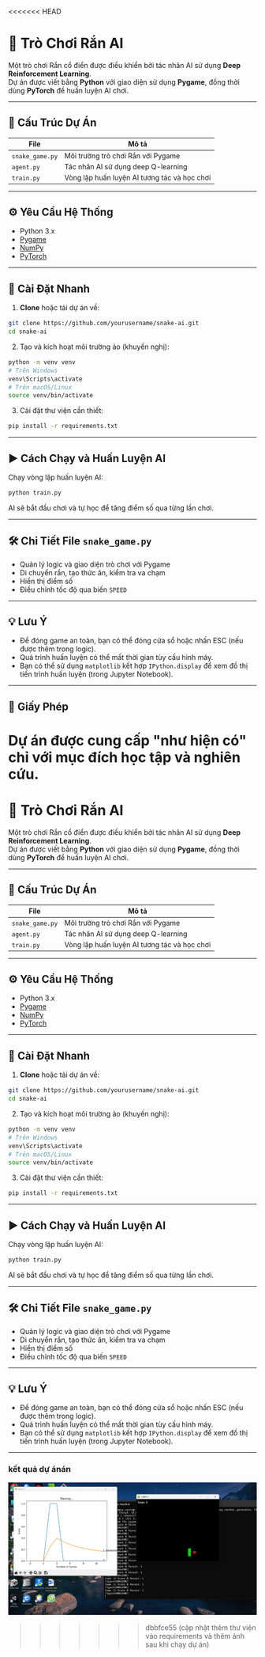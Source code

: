<<<<<<< HEAD

# 🐍 Trò Chơi Rắn AI

Một trò chơi Rắn cổ điển được điều khiển bởi tác nhân AI sử dụng **Deep Reinforcement Learning**.  
Dự án được viết bằng **Python** với giao diện sử dụng **Pygame**, đồng thời dùng **PyTorch** để huấn luyện AI chơi.

---

## 📂 Cấu Trúc Dự Án

| File           | Mô tả                                                   |
| -------------- | ------------------------------------------------------- |
| `snake_game.py`| Môi trường trò chơi Rắn với Pygame                      |
| `agent.py`     | Tác nhân AI sử dụng deep Q-learning                      |
| `train.py`     | Vòng lặp huấn luyện AI tương tác và học chơi            |

---

## ⚙️ Yêu Cầu Hệ Thống

- Python 3.x  
- [Pygame](https://www.pygame.org/news)  
- [NumPy](https://numpy.org/)  
- [PyTorch](https://pytorch.org/)

---

## 🚀 Cài Đặt Nhanh

1. **Clone** hoặc tải dự án về:

```bash
git clone https://github.com/yourusername/snake-ai.git
cd snake-ai
```

2. Tạo và kích hoạt môi trường ảo (khuyến nghị):

```bash
python -m venv venv
# Trên Windows
venv\Scripts\activate
# Trên macOS/Linux
source venv/bin/activate
```

3. Cài đặt thư viện cần thiết:

```bash
pip install -r requirements.txt
```

---

## ▶️ Cách Chạy và Huấn Luyện AI

Chạy vòng lặp huấn luyện AI:

```bash
python train.py
```

AI sẽ bắt đầu chơi và tự học để tăng điểm số qua từng lần chơi.

---

## 🛠️ Chi Tiết File `snake_game.py`

- Quản lý logic và giao diện trò chơi với Pygame  
- Di chuyển rắn, tạo thức ăn, kiểm tra va chạm  
- Hiển thị điểm số  
- Điều chỉnh tốc độ qua biến `SPEED`

---



## 💡 Lưu Ý

- Để đóng game an toàn, bạn có thể đóng cửa sổ hoặc nhấn ESC (nếu được thêm trong logic).  
- Quá trình huấn luyện có thể mất thời gian tùy cấu hình máy.  
- Bạn có thể sử dụng `matplotlib` kết hợp `IPython.display` để xem đồ thị tiến trình huấn luyện (trong Jupyter Notebook).

---

## 📝 Giấy Phép

Dự án được cung cấp "như hiện có" chỉ với mục đích học tập và nghiên cứu.
=======

# 🐍 Trò Chơi Rắn AI

Một trò chơi Rắn cổ điển được điều khiển bởi tác nhân AI sử dụng **Deep Reinforcement Learning**.  
Dự án được viết bằng **Python** với giao diện sử dụng **Pygame**, đồng thời dùng **PyTorch** để huấn luyện AI chơi.

---

## 📂 Cấu Trúc Dự Án

| File           | Mô tả                                                   |
| -------------- | ------------------------------------------------------- |
| `snake_game.py`| Môi trường trò chơi Rắn với Pygame                      |
| `agent.py`     | Tác nhân AI sử dụng deep Q-learning                      |
| `train.py`     | Vòng lặp huấn luyện AI tương tác và học chơi            |

---

## ⚙️ Yêu Cầu Hệ Thống

- Python 3.x  
- [Pygame](https://www.pygame.org/news)  
- [NumPy](https://numpy.org/)  
- [PyTorch](https://pytorch.org/)

---

## 🚀 Cài Đặt Nhanh

1. **Clone** hoặc tải dự án về:

```bash
git clone https://github.com/yourusername/snake-ai.git
cd snake-ai
```

2. Tạo và kích hoạt môi trường ảo (khuyến nghị):

```bash
python -m venv venv
# Trên Windows
venv\Scripts\activate
# Trên macOS/Linux
source venv/bin/activate
```

3. Cài đặt thư viện cần thiết:

```bash
pip install -r requirements.txt
```

---

## ▶️ Cách Chạy và Huấn Luyện AI

Chạy vòng lặp huấn luyện AI:

```bash
python train.py
```

AI sẽ bắt đầu chơi và tự học để tăng điểm số qua từng lần chơi.

---

## 🛠️ Chi Tiết File `snake_game.py`

- Quản lý logic và giao diện trò chơi với Pygame  
- Di chuyển rắn, tạo thức ăn, kiểm tra va chạm  
- Hiển thị điểm số  
- Điều chỉnh tốc độ qua biến `SPEED`

---



## 💡 Lưu Ý

- Để đóng game an toàn, bạn có thể đóng cửa sổ hoặc nhấn ESC (nếu được thêm trong logic).  
- Quá trình huấn luyện có thể mất thời gian tùy cấu hình máy.  
- Bạn có thể sử dụng `matplotlib` kết hợp `IPython.display` để xem đồ thị tiến trình huấn luyện (trong Jupyter Notebook).

---

### kết quả dự ánán
![demo](assets/demo.png)
>>>>>>> dbbfce55 (cập nhật thêm thư viện vào requirements và thêm ảnh sau khi chạy dự án)
